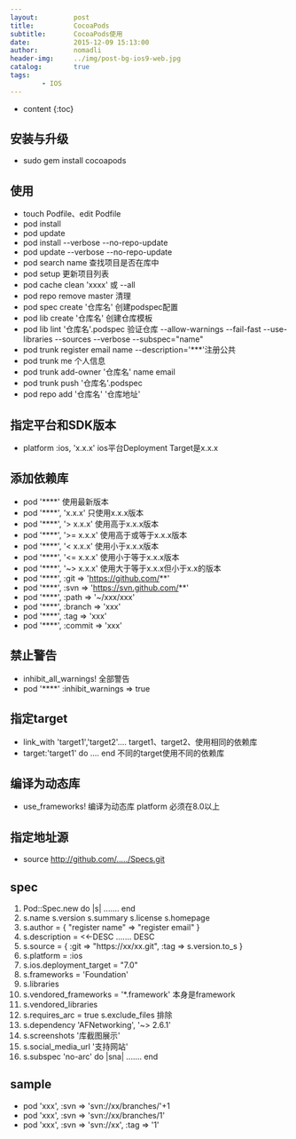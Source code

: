 ```yaml
---
layout:         post
title:          CocoaPods
subtitle:       CocoaPods使用
date:           2015-12-09 15:13:00
author:         nomadli
header-img:     ../img/post-bg-ios9-web.jpg
catalog:        true
tags:
        - IOS
---
```


* content
{:toc}

## 安装与升级  
- sudo gem install cocoapods  

## 使用  
- touch Podfile、edit Podfile  
- pod install  
- pod update
- pod install --verbose --no-repo-update
- pod update --verbose --no-repo-update
- pod search name 查找项目是否在库中
- pod setup 更新项目列表
- pod cache clean 'xxxx' 或 --all
- pod repo remove master 清理
- pod spec create '仓库名' 创建podspec配置
- pod lib create '仓库名' 创建仓库模板
- pod lib lint '仓库名'.podspec 验证仓库 --allow-warnings --fail-fast --use-libraries --sources --verbose --subspec="name"
- pod trunk register email name --description='***'注册公共
- pod trunk me 个人信息
- pod trunk add-owner '仓库名' name email
- pod trunk push '仓库名'.podspec 
- pod repo add '仓库名' '仓库地址' 

## 指定平台和SDK版本
- platform :ios, 'x.x.x' ios平台Deployment Target是x.x.x

## 添加依赖库  
- pod '****' 使用最新版本
- pod '****', 'x.x.x'     只使用x.x.x版本
- pod '****', '> x.x.x'	   使用高于x.x.x版本
- pod '****', '>= x.x.x'  使用高于或等于x.x.x版本
- pod '****', '< x.x.x'   使用小于x.x.x版本
- pod '****', '<= x.x.x'  使用小于等于x.x.x版本
- pod '****', '~> x.x.x'  使用大于等于x.x.x但小于x.x的版本
- pod '****', :git => 'https://github.com/**'
- pod '****', :svn => 'https://svn.github.com/**'
- pod '****', :path => '~/xxx/xxx'
- pod '****', :branch => 'xxx'
- pod '****', :tag => 'xxx'
- pod '****', :commit => 'xxx'

## 禁止警告
- inhibit_all_warnings! 全部警告
- pod '****' :inhibit_warnings => true

## 指定target  
- link_with 'target1','target2'.... target1、target2、使用相同的依赖库  
- target:'target1' do .... end 不同的target使用不同的依赖库  

## 编译为动态库
- use_frameworks! 编译为动态库 platform 必须在8.0以上

## 指定地址源
- source http://github.com/...../Specs.git

## spec
1.  Pod::Spec.new do |s| .......  end
2.  s.name s.version s.summary  s.license s.homepage
3.  s.author = { "register name" => "register email" }
4.  s.description = <<-DESC ....... DESC
5.  s.source = { :git => "https://xx/xx.git", :tag => s.version.to_s }
6.  s.platform     = :ios
7.  s.ios.deployment_target = "7.0"
8.  s.frameworks = 'Foundation'
9.  s.libraries
10. s.vendored_frameworks = '*.framework' 本身是framework
11. s.vendored_libraries
12. s.requires_arc = true s.exclude_files 排除
13. s.dependency 'AFNetworking', '~> 2.6.1'
14. s.screenshots '库截图展示'
15. s.social_media_url '支持网站'
16. s.subspec 'no-arc' do |sna| ....... end

## sample
- pod 'xxx', :svn => 'svn://xx/branches/'+1
- pod 'xxx', :svn => 'svn://xx/branches/1'
- pod 'xxx', :svn => 'svn://xx', :tag => '1'
